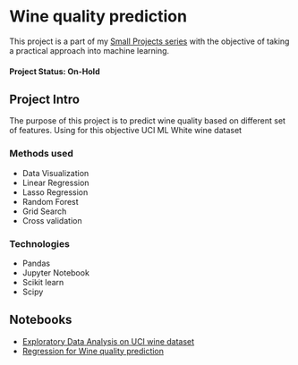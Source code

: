 # Wine quality prediction
This project is a part of my [Small Projects series]() with the objective of taking a practical approach into machine learning.

#### Project Status: On-Hold

## Project Intro
The purpose of this project is to predict wine quality based on different set of features. Using for this objective UCI ML White wine dataset

### Methods used
* Data Visualization
* Linear Regression
* Lasso Regression
* Random Forest
* Grid Search
* Cross validation

### Technologies
* Pandas
* Jupyter Notebook
* Scikit learn
* Scipy

## Notebooks
* [Exploratory Data Analysis on UCI wine dataset]()
* [Regression for Wine quality prediction](https://github.com/juanlux/wine-quality-prediction/blob/master/Regression%20for%20Wine%20quality%20prediction.ipynb)
